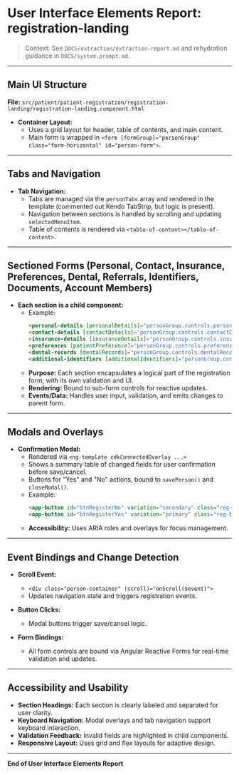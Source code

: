 # User Interface Elements Report: registration-landing

> Context: See `DOCS/extraction/extraction-report.md` and rehydration guidance in `DOCS/system.prompt.md`.

---

## Main UI Structure

**File:** `src/patient/patient-registration/registration-landing/registration-landing.component.html`

- **Container Layout:**
  - Uses a grid layout for header, table of contents, and main content.
  - Main form is wrapped in `<form [formGroup]="personGroup" class="form-horizontal" id="person-form">`.

---

## Tabs and Navigation

- **Tab Navigation:**
  - Tabs are managed via the `personTabs` array and rendered in the template (commented out Kendo TabStrip, but logic is present).
  - Navigation between sections is handled by scrolling and updating `selectedMenuItem`.
  - Table of contents is rendered via `<table-of-content></table-of-content>`.

---

## Sectioned Forms (Personal, Contact, Insurance, Preferences, Dental, Referrals, Identifiers, Documents, Account Members)

- **Each section is a child component:**
  - Example:
    ```html
    <personal-details [personalDetails]="personGroup.controls.personalDetailsForm"></personal-details>
    <contact-details [contactDetails]="personGroup.controls.contactDetailsForm" [phoneTypes]="phoneTypes" [states]="states"></contact-details>
    <insurance-details [insuranceDetails]="personGroup.controls.insuranceDetailsForm"></insurance-details>
    <preferences [patientPreference]="personGroup.controls.preferencesForm"></preferences>
    <dental-records [dentalRecords]="personGroup.controls.dentalRecordsForm"></dental-records>
    <additional-identifiers [additionalIdentifiers]="personGroup.controls.identifiresForm"></additional-identifiers>
    ```
  - **Purpose:** Each section encapsulates a logical part of the registration form, with its own validation and UI.
  - **Rendering:** Bound to sub-form controls for reactive updates.
  - **Events/Data:** Handles user input, validation, and emits changes to parent form.

---

## Modals and Overlays

- **Confirmation Modal:**
  - Rendered via `<ng-template cdkConnectedOverlay ...>`
  - Shows a summary table of changed fields for user confirmation before save/cancel.
  - Buttons for "Yes" and "No" actions, bound to `savePerson()` and `closeModal()`.
  - Example:
    ```html
    <app-button id="btnRegisterNo" variation="secondary" class="reg-btn" (onClick)="closeModal()" buttonLabel="No"></app-button>
    <app-button id="btnRegisterYes" variation="primary" class="reg-btn" buttonLabel="Yes" (onClick)="isCancelled?initializePersonForm():savePerson()"></app-button>
    ```
  - **Accessibility:** Uses ARIA roles and overlays for focus management.

---

## Event Bindings and Change Detection

- **Scroll Event:**
  - `<div class="person-container" (scroll)="onScroll($event)">`
  - Updates navigation state and triggers registration events.

- **Button Clicks:**
  - Modal buttons trigger save/cancel logic.

- **Form Bindings:**
  - All form controls are bound via Angular Reactive Forms for real-time validation and updates.

---

## Accessibility and Usability

- **Section Headings:** Each section is clearly labeled and separated for user clarity.
- **Keyboard Navigation:** Modal overlays and tab navigation support keyboard interaction.
- **Validation Feedback:** Invalid fields are highlighted in child components.
- **Responsive Layout:** Uses grid and flex layouts for adaptive design.

---

**End of User Interface Elements Report**
